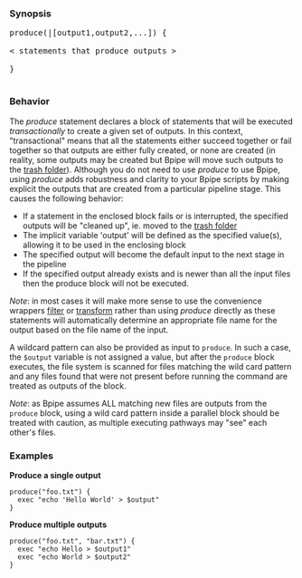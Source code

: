 ### Synopsis ###
<pre>
produce(<outputs>|[output1,output2,...]) {<br>
< statements that produce outputs ><br>
}<br>
</pre>

### Behavior ###

The _produce_ statement declares a block of statements that will be executed _transactionally_ to create a given set of outputs.  In this context, "transactional" means that all the statements either succeed together or fail together so that outputs are either fully created, or none are created (in reality, some outputs may be created but Bpipe will move such outputs to the [trash folder](Trash.md)).  Although you do not need to use _produce_ to use Bpipe, using _produce_ adds robustness and clarity to your Bpipe scripts by making explicit the outputs that are created from a particular pipeline stage. This causes the following behavior:

  * If a statement in the enclosed block fails or is interrupted, the specified outputs will be "cleaned up", ie. moved to the [trash folder](Trash.md)
  * The implicit variable 'output' will be defined as the specified value(s), allowing it to be used in the enclosing block
  * The specified output will become the default input to the next stage in the pipeline
  * If the specified output already exists and is newer than all the input files then the produce block will not be executed.

_Note_:  in most cases it will make more sense to use the convenience wrappers [filter](Filter.md) or [transform](Transform.md) rather than using _produce_ directly as these statements will automatically determine an appropriate file name for the output based on the file name of the input.


A wildcard pattern can also be provided as input to `produce`.  In such a case, the `$output` variable is not assigned a value, but after the `produce` block executes, the file system is scanned for files matching the wild card pattern and any files found that were not present before running the command are treated as outputs of the block.

_Note_: as Bpipe assumes ALL matching new files are outputs from the `produce` block, using a wild card pattern inside a parallel block should be treated with caution, as multiple executing pathways may "see" each other's files.

### Examples ###

**Produce a single output**
```
produce("foo.txt") {
  exec "echo 'Hello World' > $output"
}
```

**Produce multiple outputs**
```
produce("foo.txt", "bar.txt") {
  exec "echo Hello > $output1"
  exec "echo World > $output2"
}
```